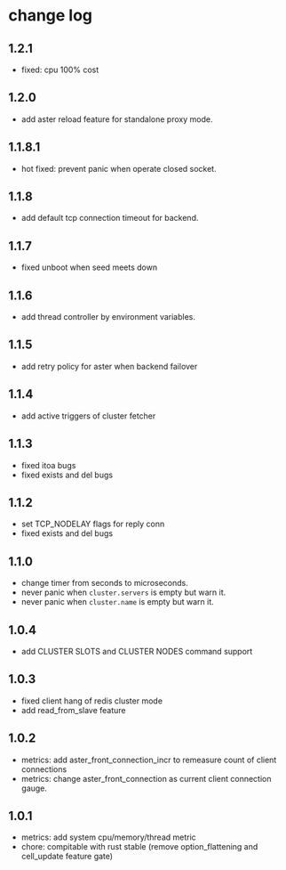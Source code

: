 
# change log

## 1.2.1

- fixed: cpu 100% cost

## 1.2.0

- add aster reload feature for standalone proxy mode.

## 1.1.8.1

- hot fixed: prevent panic when operate closed socket.

## 1.1.8

- add default tcp connection timeout for backend.

## 1.1.7

- fixed unboot when seed meets down

## 1.1.6

- add thread controller by environment variables.

## 1.1.5

- add retry policy for aster when backend failover

## 1.1.4

- add active triggers of cluster fetcher

## 1.1.3

- fixed itoa bugs
- fixed exists and del bugs

## 1.1.2

- set TCP_NODELAY flags for reply conn
- fixed exists and del bugs

## 1.1.0

- change timer from seconds to microseconds.
- never panic when `cluster.servers` is empty but warn it.
- never panic when `cluster.name` is empty but warn it.

## 1.0.4

- add CLUSTER SLOTS and CLUSTER NODES command support

## 1.0.3

- fixed client hang of redis cluster mode
- add read_from_slave feature

## 1.0.2

- metrics: add aster_front_connection_incr to remeasure count of client connections
- metrics: change aster_front_connection as current client connection gauge.

## 1.0.1

- metrics: add system cpu/memory/thread metric
- chore: compitable with rust stable (remove option_flattening and cell_update feature gate)